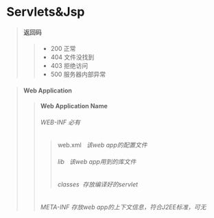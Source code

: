 # Servlets&Jsp

> #### 返回码 
>> - 200 正常
>> - 404 文件没找到
>> - 403 拒绝访问
>> - 500 服务器内部异常

> #### Web Application 
>> **Web Application Name**
>> ###### WEB-INF *必有*
>>> web.xml   *该web app的配置文件*
>>> ###### lib   *该web app用到的库文件*
>>> ###### classes  *存放编译好的servlet*
>> ###### META-INF *存放web app的上下文信息，符合J2EE标准，可无*

  <?xml version="1.0" encoding="ISO-8859-1"?>

  <web-app xmlns="http://xmlns.jcp.org/xml/ns/javaee"
    xmlns:xsi="http://www.w3.org/2001/XMLSchema-instance"
    xsi:schemaLocation="http://xmlns.jcp.org/xml/ns/javaee
                        http://xmlns.jcp.org/xml/ns/javaee/web-app_3_1.xsd"
    version="3.1"
    metadata-complete="true">

  </web-app>

